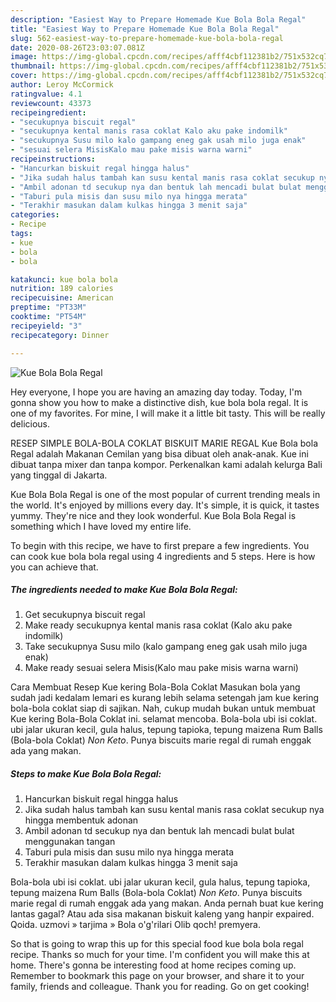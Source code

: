```yaml
---
description: "Easiest Way to Prepare Homemade Kue Bola Bola Regal"
title: "Easiest Way to Prepare Homemade Kue Bola Bola Regal"
slug: 562-easiest-way-to-prepare-homemade-kue-bola-bola-regal
date: 2020-08-26T23:03:07.081Z
image: https://img-global.cpcdn.com/recipes/afff4cbf112381b2/751x532cq70/kue-bola-bola-regal-foto-resep-utama.jpg
thumbnail: https://img-global.cpcdn.com/recipes/afff4cbf112381b2/751x532cq70/kue-bola-bola-regal-foto-resep-utama.jpg
cover: https://img-global.cpcdn.com/recipes/afff4cbf112381b2/751x532cq70/kue-bola-bola-regal-foto-resep-utama.jpg
author: Leroy McCormick
ratingvalue: 4.1
reviewcount: 43373
recipeingredient:
- "secukupnya biscuit regal"
- "secukupnya kental manis rasa coklat Kalo aku pake indomilk"
- "secukupnya Susu milo kalo gampang eneg gak usah milo juga enak"
- "sesuai selera MisisKalo mau pake misis warna warni"
recipeinstructions:
- "Hancurkan biskuit regal hingga halus"
- "Jika sudah halus tambah kan susu kental manis rasa coklat secukup nya hingga membentuk adonan"
- "Ambil adonan td secukup nya dan bentuk lah mencadi bulat bulat menggunakan tangan"
- "Taburi pula misis dan susu milo nya hingga merata"
- "Terakhir masukan dalam kulkas hingga 3 menit saja"
categories:
- Recipe
tags:
- kue
- bola
- bola

katakunci: kue bola bola 
nutrition: 189 calories
recipecuisine: American
preptime: "PT33M"
cooktime: "PT54M"
recipeyield: "3"
recipecategory: Dinner

---
```



![Kue Bola Bola Regal](https://img-global.cpcdn.com/recipes/afff4cbf112381b2/751x532cq70/kue-bola-bola-regal-foto-resep-utama.jpg)

Hey everyone, I hope you are having an amazing day today. Today, I'm gonna show you how to make a distinctive dish, kue bola bola regal. It is one of my favorites. For mine, I will make it a little bit tasty. This will be really delicious.

RESEP SIMPLE BOLA-BOLA COKLAT BISKUIT MARIE REGAL Kue Bola bola Regal adalah Makanan Cemilan yang bisa dibuat oleh anak-anak. Kue ini dibuat tanpa mixer dan tanpa kompor. Perkenalkan kami adalah kelurga Bali yang tinggal di Jakarta.

Kue Bola Bola Regal is one of the most popular of current trending meals in the world. It's enjoyed by millions every day. It's simple, it is quick, it tastes yummy. They're nice and they look wonderful. Kue Bola Bola Regal is something which I have loved my entire life.


To begin with this recipe, we have to first prepare a few ingredients. You can cook kue bola bola regal using 4 ingredients and 5 steps. Here is how you can achieve that.

<!--inarticleads1-->

##### The ingredients needed to make Kue Bola Bola Regal:

1. Get secukupnya biscuit regal
1. Make ready secukupnya kental manis rasa coklat (Kalo aku pake indomilk)
1. Take secukupnya Susu milo (kalo gampang eneg gak usah milo juga enak)
1. Make ready sesuai selera Misis(Kalo mau pake misis warna warni)


Cara Membuat Resep Kue kering Bola-Bola Coklat Masukan bola yang sudah jadi kedalam lemari es kurang lebih selama setengah jam kue kering bola-bola coklat siap di sajikan. Nah, cukup mudah bukan untuk membuat Kue kering Bola-Bola Coklat ini. selamat mencoba. Bola-bola ubi isi coklat. ubi jalar ukuran kecil, gula halus, tepung tapioka, tepung maizena Rum Balls (Bola-bola Coklat) *Non Keto*. Punya biscuits marie regal di rumah enggak ada yang makan. 

<!--inarticleads2-->

##### Steps to make Kue Bola Bola Regal:

1. Hancurkan biskuit regal hingga halus
1. Jika sudah halus tambah kan susu kental manis rasa coklat secukup nya hingga membentuk adonan
1. Ambil adonan td secukup nya dan bentuk lah mencadi bulat bulat menggunakan tangan
1. Taburi pula misis dan susu milo nya hingga merata
1. Terakhir masukan dalam kulkas hingga 3 menit saja


Bola-bola ubi isi coklat. ubi jalar ukuran kecil, gula halus, tepung tapioka, tepung maizena Rum Balls (Bola-bola Coklat) *Non Keto*. Punya biscuits marie regal di rumah enggak ada yang makan. Anda pernah buat kue kering lantas gagal? Atau ada sisa makanan biskuit kaleng yang hanpir expaired. Qoida. uzmovi » tarjima » Bola o&#39;g&#39;rilari Olib qoch! premyera. 

So that is going to wrap this up for this special food kue bola bola regal recipe. Thanks so much for your time. I'm confident you will make this at home. There's gonna be interesting food at home recipes coming up. Remember to bookmark this page on your browser, and share it to your family, friends and colleague. Thank you for reading. Go on get cooking!
